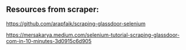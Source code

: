 ## Resources from scraper:
https://github.com/arapfaik/scraping-glassdoor-selenium

https://mersakarya.medium.com/selenium-tutorial-scraping-glassdoor-com-in-10-minutes-3d0915c6d905


